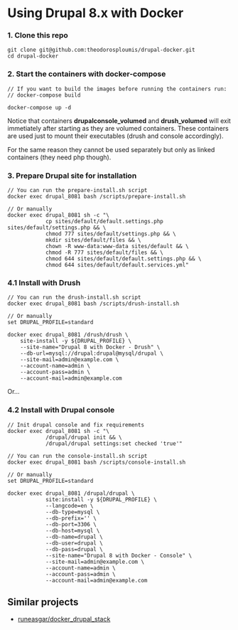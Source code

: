# Using Drupal 8.x with Docker

### 1. Clone this repo

```
git clone git@github.com:theodorosploumis/drupal-docker.git
cd drupal-docker
```

### 2. Start the containers with docker-compose

```
// If you want to build the images before running the containers run:
// docker-compose build

docker-compose up -d
```

Notice that containers **drupalconsole_volumed** and **drush_volumed**
will exit immetiately after starting as they are volumed
containers. These containers are used just to mount their executables (drush and console accordingly).

For the same reason they cannot be used separately but only as linked containers (they need php though).


### 3. Prepare Drupal site for installation

```
// You can run the prepare-install.sh script
docker exec drupal_8081 bash /scripts/prepare-install.sh

// Or manually
docker exec drupal_8081 sh -c "\
            cp sites/default/default.settings.php sites/default/settings.php && \
            chmod 777 sites/default/settings.php && \
            mkdir sites/default/files && \
            chown -R www-data:www-data sites/default && \
            chmod -R 777 sites/default/files && \
            chmod 644 sites/default/default.settings.php && \
            chmod 644 sites/default/default.services.yml"
```

### 4.1 Install with Drush

```
// You can run the drush-install.sh script
docker exec drupal_8081 bash /scripts/drush-install.sh

// Or manually
set DRUPAL_PROFILE=standard

docker exec drupal_8081 /drush/drush \
    site-install -y ${DRUPAL_PROFILE} \
    --site-name="Drupal 8 with Docker - Drush" \
    --db-url=mysql://drupal:drupal@mysql/drupal \
    --site-mail=admin@example.com \
    --account-name=admin \
    --account-pass=admin \
    --account-mail=admin@example.com
```

Or...

### 4.2 Install with Drupal console


```
// Init drupal console and fix requirements
docker exec drupal_8081 sh -c "\
            /drupal/drupal init && \
            /drupal/drupal settings:set checked 'true'"

// You can run the console-install.sh script
docker exec drupal_8081 bash /scripts/console-install.sh

// Or manually
set DRUPAL_PROFILE=standard

docker exec drupal_8081 /drupal/drupal \
            site:install -y ${DRUPAL_PROFILE} \
            --langcode=en \
            --db-type=mysql \
            --db-prefix='' \
            --db-port=3306 \
            --db-host=mysql \
            --db-name=drupal \
            --db-user=drupal \
            --db-pass=drupal \
            --site-name="Drupal 8 with Docker - Console" \
            --site-mail=admin@example.com \
            --account-name=admin \
            --account-pass=admin \
            --account-mail=admin@example.com
```

## Similar projects

- [runeasgar/docker_drupal_stack](https://github.com/runeasgar/docker_drupal_stack)
